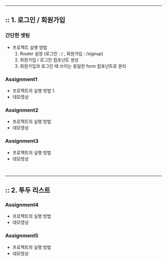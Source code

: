 <hr />
 
## :: 1. 로그인 / 회원가입

### 간단한 셋팅
* 프로젝트 실행 방법
    1. Router 설정 (로그인 : / , 회원가입 : /signup)
    2. 회원가입 / 로그인 컴포넌트 생성
    3. 회원가입과 로그인 때 쓰이는 동일한 form 컴포넌트로 분리 

### Assignment1
* 프로젝트의 실행 방법
    1. 
* 데모영상 

### Assignment2
* 프로젝트의 실행 방법
* 데모영상 

### Assignment3
* 프로젝트의 실행 방법
* 데모영상 

<br />

<hr />

## :: 2. 투두 리스트
### Assignment4
* 프로젝트의 실행 방법
* 데모영상 

### Assignment5
* 프로젝트의 실행 방법
* 데모영상
